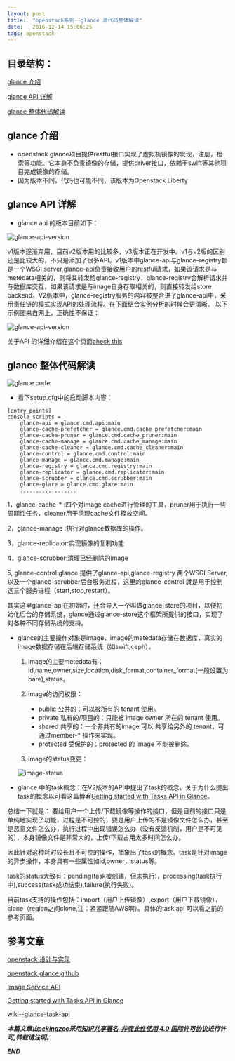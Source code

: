 ```yaml
---
layout: post
title:  "openstack系列--glance 源代码整体解读"
date:   2016-12-14 15:06:25
tags: openstack
---
```


## 目录结构：

[glance 介绍](#A)

[glance API 详解](#B)

[glance 整体代码解读 ](#C)



<a name="A"></a>

## glance 介绍

- openstack glance项目提供restful接口实现了虚拟机镜像的发现，注册，检索等功能。它本身不负责镜像的存储，提供driver接口，依赖于swift等其他项目完成镜像的存储。
- 因为版本不同，代码也可能不同，该版本为Openstack Liberty

 
<a name="B"></a>

## glance API 详解

- glance api 的版本目前如下：

 ![glance-api-version](http://oeptotikb.bkt.clouddn.com/20161214-glance-api-version.png)

  v1版本逐渐弃用，目前v2版本用的比较多，v3版本正在开发中。v1与v2版的区别还是比较大的，不只是添加了很多API。v1版本中glance-api与glance-registry都是一个WSGI server,glance-api负责接收用户的restful请求，如果该请求是与metedata相关的，则将其转发给glance-registry，glance-registry会解析请求并与数据库交互，如果该请求是与image自身存取相关的，则直接转发给store backend。V2版本中，glance-registry服务的内容被整合进了glance-api中，采用责任链的模式实现API的处理流程。在下面结合实例分析的时候会更清晰。
  以下示例图来自网上，正确性不保证：

 ![glance-api-version](http://7xrnwq.com1.z0.glb.clouddn.com/20161214-glance-api-version.png)

 关于API 的详细介绍在这个页面[check this](http://developer.openstack.org/api-ref/image/v2/index.html)


<a name="C"></a>

## glance 整体代码解读


![glance code](http://7xrnwq.com1.z0.glb.clouddn.com/20161214-glance-code.png)

- 看下setup.cfg中的启动脚本内容：

```
[entry_points]
console_scripts =
    glance-api = glance.cmd.api:main
    glance-cache-prefetcher = glance.cmd.cache_prefetcher:main
    glance-cache-pruner = glance.cmd.cache_pruner:main
    glance-cache-manage = glance.cmd.cache_manage:main
    glance-cache-cleaner = glance.cmd.cache_cleaner:main
    glance-control = glance.cmd.control:main
    glance-manage = glance.cmd.manage:main
    glance-registry = glance.cmd.registry:main
    glance-replicator = glance.cmd.replicator:main
    glance-scrubber = glance.cmd.scrubber:main
    glance-glare = glance.cmd.glare:main
    ..................
```

1，glance-cache-* :四个对image cache进行管理的工具，pruner用于执行一些周期性任务，cleaner用于清理cache文件释放空间。

2，glance-manage :执行对glance数据库的操作。

3，glance-replicator:实现镜像的复制功能

4，glance-scrubber:清理已经删除的image

5, glance-control:glance 提供了glance-api,glance-registry 两个WSGI Server,以及一个glance-scrubber后台服务进程，这里的glance-control 就是用于控制这三个服务进程（start,stop,restart）。


其实这里glance-api在初始时，还会导入一个叫做glance-store的项目，以便初始化后台的存储系统，glance通过glance-store这个框架所提供的接口，实现了对各种不同存储系统的支持。

- glance的主要操作对象是image，image的metedata存储在数据库，真实的image数据存储在后端存储系统（如swift,ceph）。

     1. image的主要metedata有：id,name,owner,size,location,disk_format,container_format(一般设置为bare),status。

     2. image的访问权限：

        - public 公共的：可以被所有的 tenant 使用。
        - private 私有的/项目的：只能被 image owner 所在的 tenant 使用。
        - shared 共享的：一个非共有的image 可以 共享给另外的 tenant，可通过member-* 操作来实现。
        - protected 受保护的：protected 的 image 不能被删除。
        
     3. image的status变更：

    ![image-status](http://7xrnwq.com1.z0.glb.clouddn.com/574303-20160130210517989-1038953385.png)

- glance 中的task概念：在V2版本的API中提出了task的概念，关于为什么提出task的概念以可看这篇博客[Getting started with Tasks API in Glance](https://geetikabatra.wordpress.com/2015/06/15/getting-started-with-tasks-api-in-glance/)。
 
总结一下就是： 要给用户一个上传/下载镜像等操作的接口，但是目前的接口只是单纯地实现了功能，过程是不可控的，要是用户上传的不是镜像文件怎么办，甚至是恶意文件怎么办，执行过程中出现错误怎么办（没有反馈机制，用户是不可见的），本身镜像文件是非常大的，上传/下载占用太多时间怎么办。
 
因此针对这种耗时较长且不可控的操作，抽象出了task的概念。task是针对image的异步操作，本身具有一些属性如id,owner，status等。

task的status大致有：pending(task被创建，但未执行)，processing(task执行中),success(task成功结束),failure(执行失败)。

目前task支持的操作包括：import（用户上传镜像）,export（用户下载镜像），clone（region之间clone,注：紧紧跟随AWS啊）。具体的task api 可以看之前的参考页面。






## 参考文章

[openstack 设计与实现](https://book.douban.com/subject/26374647/)

[openstack glance github](https://github.com/openstack/glance)

[Image Service API ](http://developer.openstack.org/api-ref/image/v2/index.html#images)

[Getting started with Tasks API in Glance](https://geetikabatra.wordpress.com/2015/06/15/getting-started-with-tasks-api-in-glance/)

[wiki--glance-task-api](https://wiki.openstack.org/wiki/Glance-tasks-api)

***本篇文章由[pekingzcc](https://zhangchenchen.github.io/)采用[知识共享署名-非商业性使用 4.0 国际许可协议](https://creativecommons.org/licenses/by-nc-sa/4.0/)进行许可,转载请注明。***


 ***END***
